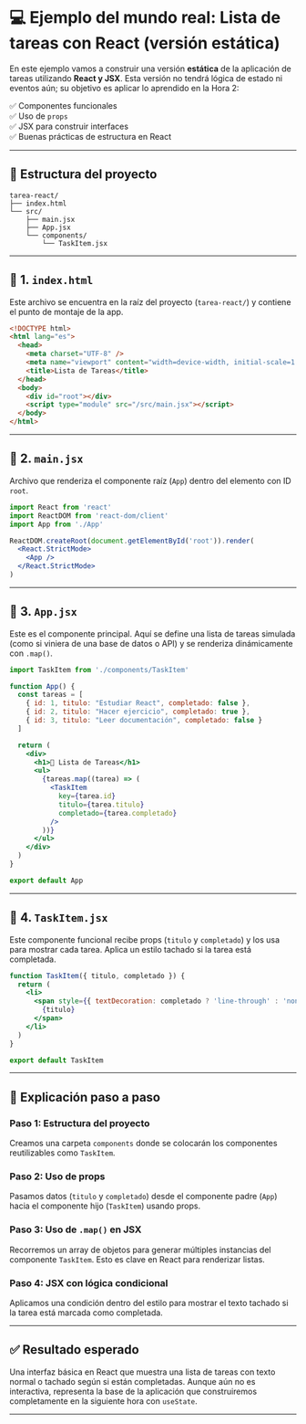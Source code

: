 
# 💻 Ejemplo del mundo real: Lista de tareas con React (versión estática)

En este ejemplo vamos a construir una versión **estática** de la aplicación de tareas utilizando **React y JSX**. Esta versión no tendrá lógica de estado ni eventos aún; su objetivo es aplicar lo aprendido en la Hora 2:

✅ Componentes funcionales  
✅ Uso de `props`  
✅ JSX para construir interfaces  
✅ Buenas prácticas de estructura en React  

---

## 📁 Estructura del proyecto

```plaintext
tarea-react/
├── index.html
└── src/
    ├── main.jsx
    ├── App.jsx
    └── components/
        └── TaskItem.jsx
```

---

## 📄 1. `index.html`

Este archivo se encuentra en la raíz del proyecto (`tarea-react/`) y contiene el punto de montaje de la app.

```html
<!DOCTYPE html>
<html lang="es">
  <head>
    <meta charset="UTF-8" />
    <meta name="viewport" content="width=device-width, initial-scale=1.0" />
    <title>Lista de Tareas</title>
  </head>
  <body>
    <div id="root"></div>
    <script type="module" src="/src/main.jsx"></script>
  </body>
</html>
```

---

## 📄 2. `main.jsx`

Archivo que renderiza el componente raíz (`App`) dentro del elemento con ID `root`.

```jsx
import React from 'react'
import ReactDOM from 'react-dom/client'
import App from './App'

ReactDOM.createRoot(document.getElementById('root')).render(
  <React.StrictMode>
    <App />
  </React.StrictMode>
)
```

---

## 📄 3. `App.jsx`

Este es el componente principal. Aquí se define una lista de tareas simulada (como si viniera de una base de datos o API) y se renderiza dinámicamente con `.map()`.

```jsx
import TaskItem from './components/TaskItem'

function App() {
  const tareas = [
    { id: 1, titulo: "Estudiar React", completado: false },
    { id: 2, titulo: "Hacer ejercicio", completado: true },
    { id: 3, titulo: "Leer documentación", completado: false }
  ]

  return (
    <div>
      <h1>📝 Lista de Tareas</h1>
      <ul>
        {tareas.map((tarea) => (
          <TaskItem
            key={tarea.id}
            titulo={tarea.titulo}
            completado={tarea.completado}
          />
        ))}
      </ul>
    </div>
  )
}

export default App
```

---

## 📄 4. `TaskItem.jsx`

Este componente funcional recibe props (`titulo` y `completado`) y los usa para mostrar cada tarea. Aplica un estilo tachado si la tarea está completada.

```jsx
function TaskItem({ titulo, completado }) {
  return (
    <li>
      <span style={{ textDecoration: completado ? 'line-through' : 'none' }}>
        {titulo}
      </span>
    </li>
  )
}

export default TaskItem
```

---

## 🧠 Explicación paso a paso

### Paso 1: Estructura del proyecto
Creamos una carpeta `components` donde se colocarán los componentes reutilizables como `TaskItem`.

### Paso 2: Uso de props
Pasamos datos (`titulo` y `completado`) desde el componente padre (`App`) hacia el componente hijo (`TaskItem`) usando props.

### Paso 3: Uso de `.map()` en JSX
Recorremos un array de objetos para generar múltiples instancias del componente `TaskItem`. Esto es clave en React para renderizar listas.

### Paso 4: JSX con lógica condicional
Aplicamos una condición dentro del estilo para mostrar el texto tachado si la tarea está marcada como completada.

---

## ✅ Resultado esperado

Una interfaz básica en React que muestra una lista de tareas con texto normal o tachado según si están completadas. Aunque aún no es interactiva, representa la base de la aplicación que construiremos completamente en la siguiente hora con `useState`.

---

